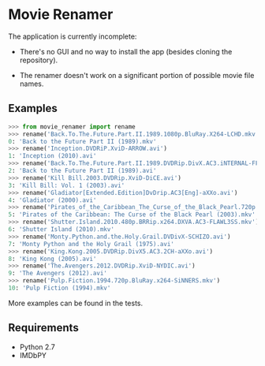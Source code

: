 Movie Renamer
=============
The application is currently incomplete:
 - There's no GUI and no way to install the app (besides cloning the repository).

 - The renamer doesn't work on a significant portion of possible movie file names.
 
Examples
--------
```python
>>> from movie_renamer import rename
>>> rename('Back.To.The.Future.Part.II.1989.1080p.BluRay.X264-LCHD.mkv')
0: 'Back to the Future Part II (1989).mkv'
>>> rename('Inception.DVDRiP.XviD-ARROW.avi')
1: 'Inception (2010).avi'
>>> rename('Back.To.The.Future.Part.II.1989.DVDRip.DivX.AC3.iNTERNAL-FFM.avi')
2: 'Back to the Future Part II (1989).avi'
>>> rename('Kill Bill.2003.DVDRip.XviD-DiCE.avi')
3: 'Kill Bill: Vol. 1 (2003).avi'
>>> rename('Gladiator[Extended.Edition]DvDrip.AC3[Eng]-aXXo.avi')
4: 'Gladiator (2000).avi'
>>> rename('Pirates_of_the_Caribbean_The_Curse_of_the_Black_Pearl.720p.ESiR.mkv')
5: 'Pirates of the Caribbean: The Curse of the Black Pearl (2003).mkv'
>>> rename('Shutter.Island.2010.480p.BRRip.x264.DXVA.AC3-FLAWL3SS.mkv')
6: 'Shutter Island (2010).mkv'
>>> rename('Monty.Python.and.the.Holy.Grail.DVDivX-SCHIZO.avi')
7: 'Monty Python and the Holy Grail (1975).avi'
>>> rename('King.Kong.2005.DVDRip.DivX5.AC3.2CH-aXXo.avi')
8: 'King Kong (2005).avi'
>>> rename('The.Avengers.2012.DVDRip.XviD-NYDIC.avi')
9: 'The Avengers (2012).avi'
>>> rename('Pulp.Fiction.1994.720p.BluRay.x264-SiNNERS.mkv')
10: 'Pulp Fiction (1994).mkv'
```

More examples can be found in the tests.

Requirements
------------
 - Python 2.7
 - IMDbPY